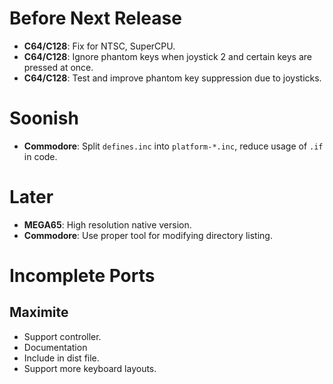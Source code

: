 # Before Next Release

- **C64/C128**: Fix for NTSC, SuperCPU.
- **C64/C128**: Ignore phantom keys when joystick 2 and certain keys are pressed at once.
- **C64/C128**: Test and improve phantom key suppression due to joysticks.

# Soonish

- **Commodore**: Split `defines.inc` into `platform-*.inc`, reduce usage of `.if` in code.

# Later

- **MEGA65**: High resolution native version.
- **Commodore**: Use proper tool for modifying directory listing.

# Incomplete Ports

## Maximite

- Support controller.
- Documentation
- Include in dist file.
- Support more keyboard layouts.
